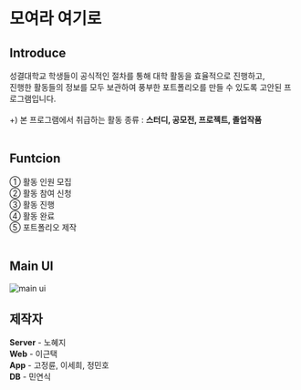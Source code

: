 <h1>모여라 여기로</h1>

Introduce 
----------
성결대학교 학생들이 공식적인 절차를 통해 대학 활동을 효율적으로 진행하고,</br> 
진행한 활동들의 정보를 모두 보관하여 풍부한 포트폴리오를 만들 수 있도록 고안된 프로그램입니다.</br></br>
+) 본 프로그램에서 취급하는 활동 종류 : <b>스터디, 공모전, 프로젝트, 졸업작품</b>
</br></br>

Funtcion
--------
① 활동 인원 모집</br>
② 활동 참여 신청</br>
③ 활동 진행</br>
④ 활동 완료</br>
⑤ 포트폴리오 제작
</br></br>

Main UI
-------
![main ui](https://user-images.githubusercontent.com/52391756/79354013-ccf99a80-7f76-11ea-8cb4-6fe5250222c2.png)


제작자
-------
<b>Server</b> - 노혜지</br>
<b>Web</b> - 이근택</br>
<b>App</b> - 고정륜, 이세희, 정민호</br>
<b>DB</b> - 민연식</br>
